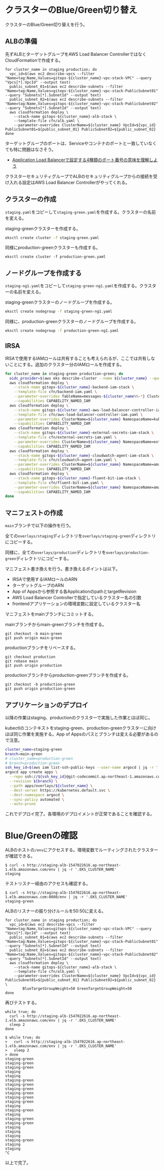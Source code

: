 # クラスターのBlue/Green切り替え

クラスターのBlue/Green切り替えを行う。

## ALBの準備

先ずALBとターゲットグループをAWS Load Balancer ControllerではなくCloudFormationで作成する。

```shell
for cluster_name in staging production; do
  vpc_id=$(aws ec2 describe-vpcs --filter "Name=tag:Name,Values=gitops-${cluster_name}-vpc-stack-VPC" --query "Vpcs[*].VpcId" --output text)
  public_subnet_01=$(aws ec2 describe-subnets --filter "Name=tag:Name,Values=gitops-${cluster_name}-vpc-stack-PublicSubnet01" --query "Subnets[*].SubnetId" --output text)
  public_subnet_02=$(aws ec2 describe-subnets --filter "Name=tag:Name,Values=gitops-${cluster_name}-vpc-stack-PublicSubnet02" --query "Subnets[*].SubnetId" --output text)
  aws cloudformation deploy \
    --stack-name gitops-${cluster_name}-alb-stack \
    --template-file cfn/alb.yaml \
    --parameter-overrides ClusterName=${cluster_name} VpcId=${vpc_id} PublicSubnet01=${public_subnet_01} PublicSubnet02=${public_subnet_02}
done
```

ターゲットグループのポートは、Serviceやコンテナのポートと一致していなくても特に問題はなさそう。

- [Application Load Balancerで設定する4種類のポート番号の意味を理解しよう](https://dev.classmethod.jp/articles/aws-alb-port/)

クラスターセキュリティグループでALBのセキュリティグループからの接続を受け入れる設定はAWS Load Balancer Controllerがやってくれる。

## クラスターの作成

`staging.yaml`をコピーして`staging-green.yaml`を作成する。クラスターの名前を変える。

staging-greenクラスターを作成する。

```sh
eksctl create cluster -f staging-green.yaml
```

同様にproduction-greenクラスターも作成する。

```
eksctl create cluster -f production-green.yaml
```

## ノードグループを作成する

`staging-ng1.yaml`をコピーして`staging-green-ng1.yaml`を作成する。クラスターの名前を変える。

staging-greenクラスターのノードグループを作成する。

```sh
eksctl create nodegroup -f staging-green-ng1.yaml
```

同様に、production-greenクラスターのノードグループを作成する。

```sh
eksctl create nodegroup -f production-green-ng1.yaml
```

## IRSA

IRSAで使用するIAMロールは共有することも考えられるが、ここでは共有しないことにする。追加のクラスター分のIAMロールを作成する。

```sh
for cluster_name in staging-green production-green; do
  oidc_provider=$(aws eks describe-cluster --name ${cluster_name} --query "cluster.identity.oidc.issuer" --output text | sed -e "s/^https:\/\///")
  aws cloudformation deploy \
    --stack-name gitops-${cluster_name}-backend-iam-stack \
    --template-file cfn/backend-iam.yaml \
    --parameter-overrides TableName=messages-${cluster_name%%-*} ClusterName=${cluster_name} NamespaceName=backend ServiceAccountName=backend OidcProvider=${oidc_provider} \
    --capabilities CAPABILITY_NAMED_IAM
  aws cloudformation deploy \
    --stack-name gitops-${cluster_name}-aws-load-balancer-controller-iam-stack \
    --template-file cfn/aws-load-balancer-controller-iam.yaml \
    --parameter-overrides ClusterName=${cluster_name} NamespaceName=kube-system ServiceAccountName=aws-load-balancer-controller OidcProvider=${oidc_provider} \
    --capabilities CAPABILITY_NAMED_IAM
  aws cloudformation deploy \
    --stack-name gitops-${cluster_name}-external-secrets-iam-stack \
    --template-file cfn/external-secrets-iam.yaml \
    --parameter-overrides ClusterName=${cluster_name} NamespaceName=external-secrets ServiceAccountName=external-secrets OidcProvider=${oidc_provider} \
    --capabilities CAPABILITY_NAMED_IAM
  aws cloudformation deploy \
    --stack-name gitops-${cluster_name}-cloudwatch-agent-iam-stack \
    --template-file cfn/cloudwatch-agent-iam.yaml \
    --parameter-overrides ClusterName=${cluster_name} NamespaceName=amazon-cloudwatch ServiceAccountName=cloudwatch-agent OidcProvider=${oidc_provider} \
    --capabilities CAPABILITY_NAMED_IAM
  aws cloudformation deploy \
    --stack-name gitops-${cluster_name}-fluent-bit-iam-stack \
    --template-file cfn/fluent-bit-iam.yaml \
    --parameter-overrides ClusterName=${cluster_name} NamespaceName=amazon-cloudwatch ServiceAccountName=fluent-bit OidcProvider=${oidc_provider} \
    --capabilities CAPABILITY_NAMED_IAM
done
```

## マニフェストの作成

`main`ブランチで以下の操作を行う。

全ての`overlays/staging`ディレクトリを`overlays/staging-green`ディレクトリにコピーする。

同様に、全ての`overlays/production`ディレクトリを`overlays/production-green`ディレクトリにコピーする。

マニフェスト書き換えを行う。書き換えるポイントは以下。

- IRSAで使用するIAMロールのARN
- ターゲットグループのARN
- App of Appsから参照する各ApplicationのpathとtargetRevision
- AWS Load Balancer Controllerで指定しているクラスター名の引数
- frontendアプリケーションの環境変数に設定しているクラスター名

マニフェストをmainブランチにコミットする。

mainブランチからmain-greenブランチを作成する。

```shell
git checkout -b main-green
git push origin main-green
```

productionブランチをリベースする。

```shell
git checkout production
git rebase main
git push origin production
```

productionブランチからproduction-greenブランチを作成する。

```shell
git checkout -b production-green
git push origin production-green
```

## アプリケーションのデプロイ

以降の作業はstaging、productionのクラスターで実施した作業とほぼ同じ。

kubectlのコンテキストをstaging-green、production-greenクラスターに向けほぼ同じ作業を実施する。App of Appsのパスとブランチは変える必要があるので注意。

```sh
cluster_name=staging-green
branch=main-green
# cluster_name=production-green
# branch=production-green
ssh_key_id=$(aws iam list-ssh-public-keys --user-name argocd | jq -r '.SSHPublicKeys[].SSHPublicKeyId')
argocd app create apps \
  --repo ssh://${ssh_key_id}@git-codecommit.ap-northeast-1.amazonaws.com/v1/repos/infra \
  --revision ${branch} \
  --path apps/overlays/${cluster_name} \
  --dest-server https://kubernetes.default.svc \
  --dest-namespace argocd \
  --sync-policy automated \
  --auto-prune
```

これでデプロイ完了。各環境のデプロイメントが正常であることを確認する。

# Blue/Greenの確認

ALBのホストの`/env`にアクセスする。環境変数でルーティングされたクラスターが確認できる。

```shell
$ curl -s http://staging-alb-1547022616.ap-northeast-1.elb.amazonaws.com/env | jq -r '.EKS_CLUSTER_NAME'
staging
```

テストリスナー経由のアクセスも確認する。

```shell
$ curl -s http://staging-alb-1547022616.ap-northeast-1.elb.amazonaws.com:8080/env | jq -r '.EKS_CLUSTER_NAME'
staging-green
```

ALBのリスナーの振り分けルールを50:50に変える。

```shell
for cluster_name in staging production; do
  vpc_id=$(aws ec2 describe-vpcs --filter "Name=tag:Name,Values=gitops-${cluster_name}-vpc-stack-VPC" --query "Vpcs[*].VpcId" --output text)
  public_subnet_01=$(aws ec2 describe-subnets --filter "Name=tag:Name,Values=gitops-${cluster_name}-vpc-stack-PublicSubnet01" --query "Subnets[*].SubnetId" --output text)
  public_subnet_02=$(aws ec2 describe-subnets --filter "Name=tag:Name,Values=gitops-${cluster_name}-vpc-stack-PublicSubnet02" --query "Subnets[*].SubnetId" --output text)
  aws cloudformation deploy \
    --stack-name gitops-${cluster_name}-alb-stack \
    --template-file cfn/alb.yaml \
    --parameter-overrides ClusterName=${cluster_name} VpcId=${vpc_id} PublicSubnet01=${public_subnet_01} PublicSubnet02=${public_subnet_02} \
        BlueTargetGroupWeight=50 GreenTargetGroupWeight=50
done
```

再びテストする。

```shell
while true; do
  curl -s http://staging-alb-1547022616.ap-northeast-1.elb.amazonaws.com/env | jq -r '.EKS_CLUSTER_NAME'
  sleep 2
done
```

```shell
$ while true; do
>   curl -s http://staging-alb-1547022616.ap-northeast-1.elb.amazonaws.com/env | jq -r '.EKS_CLUSTER_NAME'
>   sleep 2
> done
staging-green
staging-green
staging-green
staging
staging
staging-green
staging-green
staging-green
staging-green
staging-green
staging-green
staging
staging-green
staging
staging-green
staging-green
staging
staging
staging
staging-green
staging
staging
^C
```

以上で完了。
